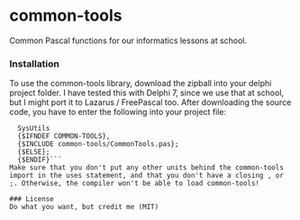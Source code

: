 # common-tools
Common Pascal functions for our informatics lessons at school.

### Installation
To use the common-tools library, download the zipball into your delphi project folder. I have tested this with Delphi 7, since we use that at school, but I might port it to Lazarus / FreePascal too.
After downloading the source code, you have to enter the following into your project file:
```uses
  SysUtils
  {$IFNDEF COMMON-TOOLS},
  {$INCLUDE common-tools/CommonTools.pas};
  {$ELSE};
  {$ENDIF}```
Make sure that you don't put any other units behind the common-tools import in the uses statement, and that you don't have a closing , or ;. Otherwise, the compiler won't be able to load common-tools!

### License
Do what you want, but credit me (MIT)
